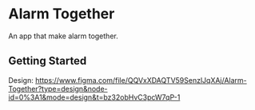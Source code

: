 # Alarm Together

An app that make alarm together.

## Getting Started

Design: https://www.figma.com/file/QQVxXDAQTV59SenzlJqXAj/Alarm-Together?type=design&node-id=0%3A1&mode=design&t=bz32obHvC3pcW7qP-1
